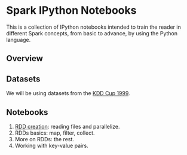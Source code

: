 # Spark IPython Notebooks  

This is a collection of IPython notebooks intended to train the reader
in different Spark concepts, from basic to advance, by using the Python
language.  

## Overview  


## Datasets  

We will be using datasets from the [KDD Cup 1999](http://kdd.ics.uci.edu/databases/kddcup99/kddcup99.html).

## Notebooks  

1. [RDD creation](http://nbviewer.ipython.org/github/jadianes/spark-py-notebooks/blob/master/nb1-rdd-creation/nb1-rdd-creation.ipynb): reading files and parallelize.  
2. RDDs basics: map, filter, collect.  
3. More on RDDs: the rest.  
4. Working with key-value pairs.  


